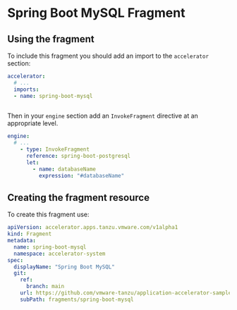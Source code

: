 # Spring Boot MySQL Fragment

## Using the fragment

To include this fragment you should add an import to the `accelerator` section:

```yaml
accelerator:
  # ...
  imports:
  - name: spring-boot-mysql
    
```

Then in your `engine` section add an `InvokeFragment` directive at an appropriate level.

```yaml
engine:
  # ...
    - type: InvokeFragment
      reference: spring-boot-postgresql
      let:
        - name: databaseName
          expression: "#databaseName"
```

## Creating the fragment resource

To create this fragment use:

```yaml
apiVersion: accelerator.apps.tanzu.vmware.com/v1alpha1
kind: Fragment
metadata:
  name: spring-boot-mysql
  namespace: accelerator-system
spec:
  displayName: "Spring Boot MySQL"
  git:
    ref:
      branch: main
    url: https://github.com/vmware-tanzu/application-accelerator-samples.git
    subPath: fragments/spring-boot-mysql
```
